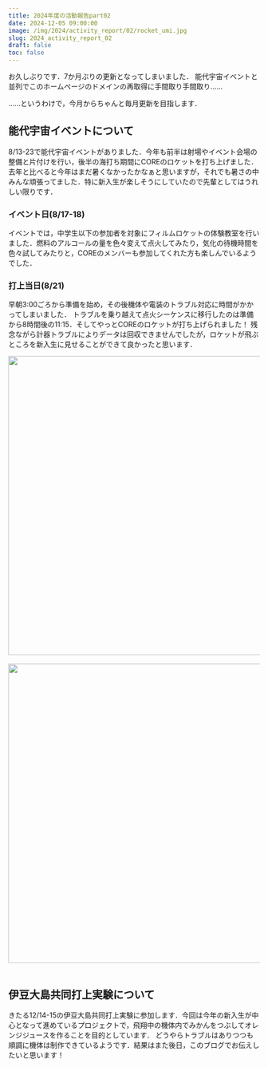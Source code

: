 ```yaml
---
title: 2024年度の活動報告part02
date: 2024-12-05 09:00:00
image: /img/2024/activity_report/02/rocket_umi.jpg
slug: 2024_activity_report_02
draft: false
toc: false
---
```


お久しぶりです．7か月ぶりの更新となってしまいました．
能代宇宙イベントと並列でこのホームページのドメインの再取得に手間取り手間取り……

……というわけで，今月からちゃんと毎月更新を目指します．

## 能代宇宙イベントについて
8/13-23で能代宇宙イベントがありました．今年も前半は射場やイベント会場の整備と片付けを行い，後半の海打ち期間にCOREのロケットを打ち上げました．
去年と比べると今年はまだ暑くなかったかなぁと思いますが，それでも暑さの中みんな頑張ってました．特に新入生が楽しそうにしていたので先輩としてはうれしい限りです．

### イベント日(8/17-18)
イベントでは，中学生以下の参加者を対象にフィルムロケットの体験教室を行いました．燃料のアルコールの量を色々変えて点火してみたり，気化の待機時間を色々試してみたりと，COREのメンバーも参加してくれた方も楽しんでいるようでした．

### 打上当日(8/21)
早朝3:00ごろから準備を始め，その後機体や電装のトラブル対応に時間がかかってしまいました．
トラブルを乗り越えて点火シーケンスに移行したのは準備から8時間後の11:15．そしてやっとCOREのロケットが打ち上げられました！
残念ながら計器トラブルによりデータは回収できませんでしたが，ロケットが飛ぶところを新入生に見せることができて良かったと思います．
<br>
<div style = "text-align: center"><img src = "/img/2024/activity_report/02/rocket_fly_2.jpg" width = "600"></div>
<br>
<div style = "text-align: center"><img src = "/img/2024/activity_report/02/rocket_umi.jpg" width = "600"></div>
<br>

## 伊豆大島共同打上実験について
きたる12/14-15の伊豆大島共同打上実験に参加します．今回は今年の新入生が中心となって進めているプロジェクトで，飛翔中の機体内でみかんをつぶしてオレンジジュースを作ることを目的としています．
どうやらトラブルはありつつも順調に機体は制作できているようです．結果はまた後日，このブログでお伝えしたいと思います！